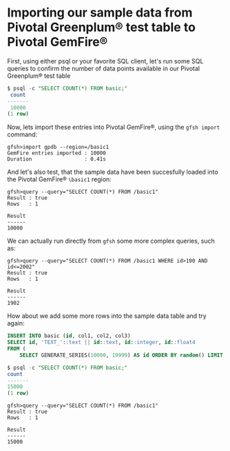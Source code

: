 # Importing our sample data from Pivotal Greenplum® test table to Pivotal GemFire®

First, using either psql or your favorite SQL client, let's run some SQL queries to confirm the number of data points available in our Pivotal Greenplum® test table
```sql
$ psql -c "SELECT COUNT(*) FROM basic;"
 count 
-------
 10000
(1 row)

```

Now, lets import these entries into Pivotal GemFire®, using the `gfsh import` command:
```shell
gfsh>import gpdb --region=/basic1
GemFire entries imported : 10000
Duration                 : 0.41s
```

And let's also test, that the sample data have been succesfully loaded into the Pivotal GemFire® `\basic1` region:
```shell
gfsh>query --query="SELECT COUNT(*) FROM /basic1"
Result : true
Rows   : 1

Result
------
10000
```

We can actually run directly from `gfsh` some more complex queries, such as:
```shell
gfsh>query --query="SELECT COUNT(*) FROM /basic1 WHERE id>100 AND id<=2002"
Result : true
Rows   : 1

Result
------
1902
```

How about we add some more rows into the sample data table and try again:
```sql
INSERT INTO basic (id, col1, col2, col3)
SELECT id, 'TEXT_'::text || id::text, id::integer, id::float4
FROM (
	SELECT GENERATE_SERIES(10000, 19999) AS id ORDER BY random() LIMIT 5000) A;
 ```
 ```sql
$ psql -c "SELECT COUNT(*) FROM basic;"
 count 
-------
 15000
(1 row)
```
```shell
gfsh>query --query="SELECT COUNT(*) FROM /basic1"
Result : true
Rows   : 1

Result
------
15000
```

